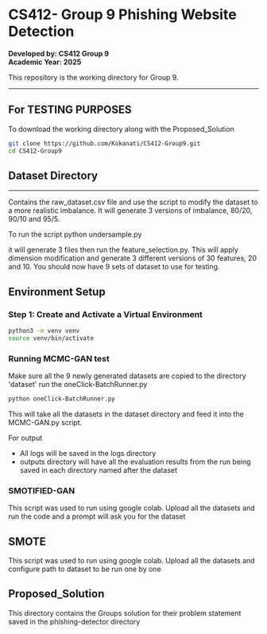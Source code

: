 # CS412- Group 9 Phishing Website Detection 

**Developed by: CS412 Group 9**  
**Academic Year: 2025**

This repository is the working directory for Group 9. 

---
## For TESTING PURPOSES
To download the working directory along with the Proposed_Solution
```bash
git clone https://github.com/Kokanati/CS412-Group9.git
cd CS412-Group9
```

## Dataset Directory
---
Contains the raw_dataset.csv file and use the script to modify the dataset to a more realistic imbalance. It will generate 3 versions of imbalance, 80/20, 90/10 and 95/5.

To run the script 
python undersample.py

it will generate 3 files then run the feature_selection.py. This will apply dimension modification and generate 3 different versions of 30 features, 20 and 10.
You should now have 9 sets of dataset to use for testing.

## Environment Setup

### Step 1: Create and Activate a Virtual Environment

```bash
python3 -m venv venv
source venv/bin/activate
```

### Running MCMC-GAN test
Make sure all the 9 newly generated datasets are copied to the directory 'dataset'
run the oneClick-BatchRunner.py

```bash
python oneClick-BatchRunner.py
```
This will take all the datasets in the dataset directory and feed it into the MCMC-GAN.py script.

For output
- All logs will be saved in the logs directory
- outputs directory will have all the evaluation results from the run being saved in each directory named after the dataset

### SMOTIFIED-GAN
This script was used to run using google colab.
Upload all the datasets and run the code and a prompt will ask you for the dataset


## SMOTE
This script was used to run using google colab.
Upload all the datasets and configure path to dataset to be run one by one

## Proposed_Solution
This directory contains the Groups solution for their problem statement saved in the phishing-detector directory
